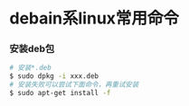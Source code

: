# debain系linux常用命令

### 安装deb包
```bash
# 安装*.deb
$ sudo dpkg -i xxx.deb
# 安装失败可以尝试下面命令，再重试安装
$ sudo apt-get install -f
```